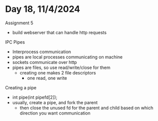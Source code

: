 # Day 18, 11/4/2024

Assignment 5
- build webserver that can handle http requests 

IPC Pipes
- Interprocess communication 
- pipes are local processes communicating on machine
- sockets communicate over http
- pipes are files, so use read/write/close for them
  - creating one makes 2 file descriptors
    - one read, one write

Creating a pipe
- int pipe(int pipefd[2]);
- usually, create a pipe, and fork the parent
  - then close the unused fd for the parent and child based on which direction you want communication
